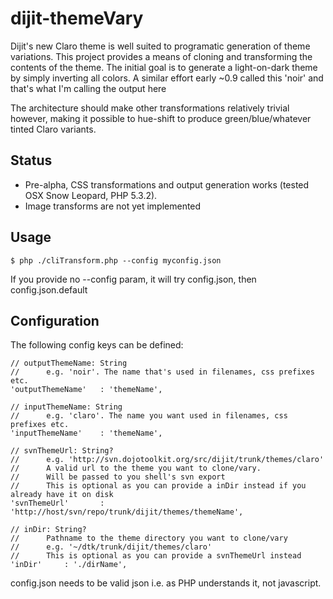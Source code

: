 dijit-themeVary
===============

Dijit's new Claro theme is well suited to programatic generation of theme variations. This project provides a means of cloning and transforming the contents of the theme. 
The initial goal is to generate a light-on-dark theme by simply inverting all colors. A similar effort early ~0.9 called this 'noir' and that's what I'm calling the output here

The architecture should make other transformations relatively trivial however, making it possible to hue-shift to produce green/blue/whatever tinted Claro variants.

Status
------

* Pre-alpha, CSS transformations and output generation works (tested OSX Snow Leopard, PHP 5.3.2). 
* Image transforms are not yet implemented

Usage
-----

	$ php ./cliTransform.php --config myconfig.json

If you provide no --config param, it will try config.json, then config.json.default

Configuration
-------------

The following config keys can be defined: 
	
	// outputThemeName: String
	//		e.g. 'noir'. The name that's used in filenames, css prefixes etc.
	'outputThemeName'	: 'themeName',	

	// inputThemeName: String
	//		e.g. 'claro'. The name you want used in filenames, css prefixes etc.
	'inputThemeName'	: 'themeName',

	// svnThemeUrl: String?
	//		e.g. 'http://svn.dojotoolkit.org/src/dijit/trunk/themes/claro' 
	// 		A valid url to the theme you want to clone/vary. 
	// 		Will be passed to you shell's svn export
	// 		This is optional as you can provide a inDir instead if you already have it on disk
	'svnThemeUrl'		: 'http://host/svn/repo/trunk/dijit/themes/themeName',
	
	// inDir: String?
	// 		Pathname to the theme directory you want to clone/vary
	//		e.g. '~/dtk/trunk/dijit/themes/claro' 
	// 		This is optional as you can provide a svnThemeUrl instead
	'inDir'		: './dirName',

config.json needs to be valid json i.e. as PHP understands it, not javascript.